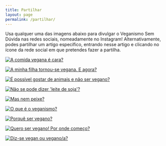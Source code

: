 ```yaml
---
title: Partilhar
layout: page
permalink: /partilhar/
---
```


Usa qualquer uma das imagens abaixo para divulgar o Veganismo Sem Dúvida nas redes sociais, nomeadamente no Instagram! Alternativamente, podes partilhar um artigo específico, entrando nesse artigo e clicando no ícone da rede social em que pretendes fazer a partilha.

<div class="partilhar">

<a href="/assets/images/partilhar/comida_vegana_cara.jpg" target="_blank"><img src="/assets/images/partilhar/comida_vegana_cara.jpg" alt="A comida vegana é cara?"></a>

<a href="/assets/images/partilhar/filha_virou_vegana.jpg" target="_blank"><img src="/assets/images/partilhar/filha_virou_vegana.jpg" alt="A minha filha tornou-se vegana. E agora?"></a>

<a href="/assets/images/partilhar/gostar_de_animais_nao_ser_vegano.jpg" target="_blank"><img src="/assets/images/partilhar/gostar_de_animais_nao_ser_vegano.jpg" alt="É possível gostar de animais e não ser vegano?"></a>

<a href="/assets/images/partilhar/leite_de_soja.jpg" target="_blank"><img src="/assets/images/partilhar/leite_de_soja.jpg" alt="Não se pode dizer 'leite de soja'?"></a>

<a href="/assets/images/partilhar/mas_nem_peixe.jpg" target="_blank"><img src="/assets/images/partilhar/mas_nem_peixe.jpg" alt="Mas nem peixe?"></a>

<a href="/assets/images/partilhar/o_que_e_o_veganismo.jpg" target="_blank"><img src="/assets/images/partilhar/o_que_e_o_veganismo.jpg" alt="O que é o veganismo?"></a>

<a href="/assets/images/partilhar/porque_ser_vegano.jpg" target="_blank"><img src="/assets/images/partilhar/porque_ser_vegano.jpg" alt="Porquê ser vegano?"></a>

<a href="/assets/images/partilhar/quero_ser_vegano.jpg" target="_blank"><img src="/assets/images/partilhar/quero_ser_vegano.jpg" alt="Quero ser vegano! Por onde começo?"></a>

<a href="/assets/images/partilhar/vegan_ou_vegano.jpg" target="_blank"><img src="/assets/images/partilhar/vegan_ou_vegano.jpg" alt="Diz-se vegan ou vegano/a?"></a>



</div>
